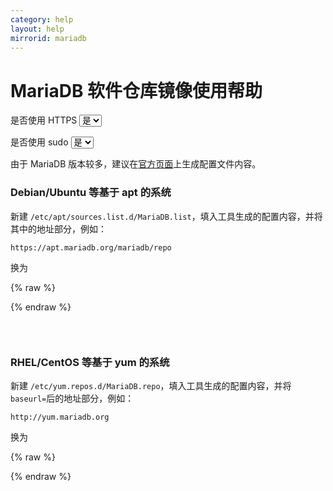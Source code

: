 ```yaml
---
category: help
layout: help
mirrorid: mariadb
---
```


# MariaDB 软件仓库镜像使用帮助

<form class="form-inline">
<div class="form-group">
	<label>是否使用 HTTPS</label>
	<select id="http-select" class="form-control content-select" data-target="#content-0,#content-1">
	  <option data-http_protocol="https://" selected>是</option>
	  <option data-http_protocol="http://">否</option>
	</select>
</div>
</form>


<form class="form-inline">
<div class="form-group">
	<label>是否使用 sudo</label>
	<select id="sudo-select" class="form-control content-select" data-target="#content-0,#content-1">
	  <option data-sudo="sudo " data-sudoE="sudo -E " selected>是</option>
	  <option data-sudo="" data-sudoE="">否</option>
	</select>
</div>
</form>



由于 MariaDB 版本较多，建议在[官方页面](https://downloads.mariadb.org/mariadb/repositories)上生成配置文件内容。

### Debian/Ubuntu 等基于 apt 的系统


新建 `/etc/apt/sources.list.d/MariaDB.list`，填入工具生成的配置内容，并将其中的地址部分，例如：

```
https://apt.mariadb.org/mariadb/repo
```

换为



{% raw %}
<script id="template-0" type="x-tmpl-markup">
{{http_protocol}}{{mirror}}/repo
</script>
{% endraw %}

<p></p>

<pre>
<code id="content-0" class="language-plaintext" data-template="#template-0" data-select="#http-select,#sudo-select">
</code>
</pre>


### RHEL/CentOS 等基于 yum 的系统

新建 `/etc/yum.repos.d/MariaDB.repo`，填入工具生成的配置内容，并将`baseurl=`后的地址部分，例如：

```
http://yum.mariadb.org
```

换为



{% raw %}
<script id="template-1" type="x-tmpl-markup">
{{http_protocol}}{{mirror}}/yum
</script>
{% endraw %}

<p></p>

<pre>
<code id="content-1" class="language-plaintext" data-template="#template-1" data-select="#http-select,#sudo-select">
</code>
</pre>


